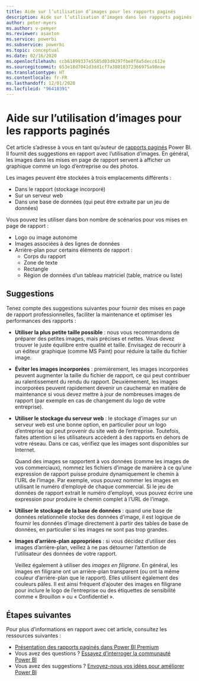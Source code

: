 ```yaml
---
title: Aide sur l’utilisation d’images pour les rapports paginés
description: Aide sur l’utilisation d’images dans les rapports paginés Power BI.
author: peter-myers
ms.author: v-pemyer
ms.reviewer: asaxton
ms.service: powerbi
ms.subservice: powerbi
ms.topic: conceptual
ms.date: 02/16/2020
ms.openlocfilehash: ccb61899337e5585d03d9297fbe8f8a5decc612e
ms.sourcegitcommit: 653e18d7041d3dd1cf7a38010372366975a98eae
ms.translationtype: HT
ms.contentlocale: fr-FR
ms.lasthandoff: 12/01/2020
ms.locfileid: "96418391"
---
```

# <a name="image-use-guidance-for-paginated-reports"></a>Aide sur l’utilisation d’images pour les rapports paginés

Cet article s’adresse à vous en tant qu’auteur de [rapports paginés](../paginated-reports/paginated-reports-report-builder-power-bi.md) Power BI. Il fournit des suggestions en rapport avec l’utilisation d’images. En général, les images dans les mises en page de rapport servent à afficher un graphique comme un logo d’entreprise ou des photos.

Les images peuvent être stockées à trois emplacements différents :

- Dans le rapport (stockage incorporé)
- Sur un serveur web
- Dans une base de données (qui peut être extraite par un jeu de données)

Vous pouvez les utiliser dans bon nombre de scénarios pour vos mises en page de rapport :

- Logo ou image autonome
- Images associées à des lignes de données
- Arrière-plan pour certains éléments de rapport :
  - Corps du rapport
  - Zone de texte
  - Rectangle
  - Région de données d’un tableau matriciel (table, matrice ou liste)

## <a name="suggestions"></a>Suggestions

Tenez compte des suggestions suivantes pour fournir des mises en page de rapport professionnelles, faciliter la maintenance et optimiser les performances des rapports :

- **Utiliser la plus petite taille possible** : nous vous recommandons de préparer des petites images, mais précises et nettes. Vous devez trouver le juste équilibre entre qualité et taille. Envisagez de recourir à un éditeur graphique (comme MS Paint) pour réduire la taille du fichier image.
- **Éviter les images incorporées** : premièrement, les images incorporées peuvent augmenter la taille du fichier de rapport, ce qui peut contribuer au ralentissement du rendu du rapport. Deuxièmement, les images incorporées peuvent rapidement devenir un cauchemar en matière de maintenance si vous devez mettre à jour de nombreuses images de rapport (par exemple en cas de changement du logo de votre entreprise).
- **Utiliser le stockage du serveur web** : le stockage d’images sur un serveur web est une bonne option, en particulier pour un logo d’entreprise qui peut provenir du site web de l’entreprise. Toutefois, faites attention si les utilisateurs accèdent à des rapports en dehors de votre réseau. Dans ce cas, vérifiez que les images sont disponibles sur Internet.

    Quand des images se rapportent à vos données (comme les images de vos commerciaux), nommez les fichiers d’image de manière à ce qu’une expression de rapport puisse produire dynamiquement le chemin à l’URL de l’image. Par exemple, vous pouvez nommer les images en utilisant le numéro d’employé de chaque commercial. Si le jeu de données de rapport extrait le numéro d’employé, vous pouvez écrire une expression pour produire le chemin complet à l’URL de l’image.
- **Utiliser le stockage de la base de données** : quand une base de données relationnelle stocke des données d’image, il est logique de fournir les données d’image directement à partir des tables de base de données, en particulier si les images ne sont pas trop grandes.
- **Images d’arrière-plan appropriées** : si vous décidez d’utiliser des images d’arrière-plan, veillez à ne pas détourner l’attention de l’utilisateur des données de votre rapport. 

    Veillez également à utiliser des _images en filigrane_. En général, les images en filigrane ont un arrière-plan transparent (ou ont la même couleur d’arrière-plan que le rapport). Elles utilisent également des couleurs pâles. Il est ainsi fréquent d’ajouter des images en filigrane pour inclure le logo de l’entreprise ou des étiquettes de sensibilité comme « Brouillon » ou « Confidentiel ».

## <a name="next-steps"></a>Étapes suivantes

Pour plus d’informations en rapport avec cet article, consultez les ressources suivantes :

- [Présentation des rapports paginés dans Power BI Premium](../paginated-reports/paginated-reports-report-builder-power-bi.md)
- Vous avez des questions ? [Essayez d’interroger la communauté Power BI](https://community.powerbi.com/)
- Vous avez des suggestions ? [Envoyez-nous vos idées pour améliorer Power BI](https://ideas.powerbi.com/)
